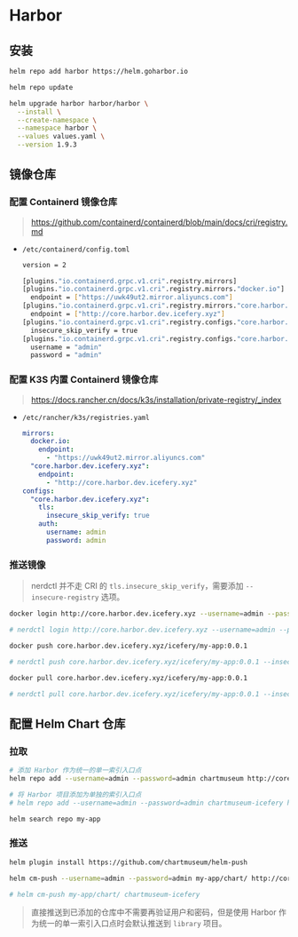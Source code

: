 # Harbor

## 安装

```bash
helm repo add harbor https://helm.goharbor.io

helm repo update

helm upgrade harbor harbor/harbor \
  --install \
  --create-namespace \
  --namespace harbor \
  --values values.yaml \
  --version 1.9.3
```

## 镜像仓库

### 配置 Containerd 镜像仓库

> https://github.com/containerd/containerd/blob/main/docs/cri/registry.md

- `/etc/containerd/config.toml`

  ```bash
  version = 2

  [plugins."io.containerd.grpc.v1.cri".registry.mirrors]
  [plugins."io.containerd.grpc.v1.cri".registry.mirrors."docker.io"]
    endpoint = ["https://uwk49ut2.mirror.aliyuncs.com"]
  [plugins."io.containerd.grpc.v1.cri".registry.mirrors."core.harbor.dev.icefery.xyz"]
    endpoint = ["http://core.harbor.dev.icefery.xyz"]
  [plugins."io.containerd.grpc.v1.cri".registry.configs."core.harbor.dev.icefery.xyz".tls]
    insecure_skip_verify = true
  [plugins."io.containerd.grpc.v1.cri".registry.configs."core.harbor.dev.icefery.xyz".auth]
    username = "admin"
    password = "admin"
  ```

### 配置 K3S 内置 Containerd 镜像仓库

> https://docs.rancher.cn/docs/k3s/installation/private-registry/_index

- `/etc/rancher/k3s/registries.yaml`
  ```yaml
  mirrors:
    docker.io:
      endpoint:
        - "https://uwk49ut2.mirror.aliyuncs.com"
    "core.harbor.dev.icefery.xyz":
      endpoint:
        - "http://core.harbor.dev.icefery.xyz"
  configs:
    "core.harbor.dev.icefery.xyz":
      tls:
        insecure_skip_verify: true
      auth:
        username: admin
        password: admin
  ```

### 推送镜像

> nerdctl 并不走 CRI 的 `tls.insecure_skip_verify`，需要添加 `--insecure-registry` 选项。

```bash
docker login http://core.harbor.dev.icefery.xyz --username=admin --password=admin

# nerdctl login http://core.harbor.dev.icefery.xyz --username=admin --password=admin --insecure-registry
```

```bash
docker push core.harbor.dev.icefery.xyz/icefery/my-app:0.0.1

# nerdctl push core.harbor.dev.icefery.xyz/icefery/my-app:0.0.1 --insecure-registry
```

```bash
docker pull core.harbor.dev.icefery.xyz/icefery/my-app:0.0.1

# nerdctl pull core.harbor.dev.icefery.xyz/icefery/my-app:0.0.1 --insecure-registry
```

## 配置 Helm Chart 仓库

### 拉取

```bash
# 添加 Harbor 作为统一的单一索引入口点
helm repo add --username=admin --password=admin chartmuseum http://core.harbor.dev.icefery.xyz/chartrepo

# 将 Harbor 项目添加为单独的索引入口点
# helm repo add --username=admin --password=admin chartmuseum-icefery http://core.harbor.dev.icefery.xyz/chartrepo/icefery
```

```bash
helm search repo my-app
```

### 推送

```bash
helm plugin install https://github.com/chartmuseum/helm-push
```

```bash
helm cm-push --username=admin --password=admin my-app/chart/ http://core.harbor.dev.icefery.xyz/chartrepo/icefery

# helm cm-push my-app/chart/ chartmuseum-icefery
```

> 直接推送到已添加的仓库中不需要再验证用户和密码，但是使用 Harbor 作为统一的单一索引入口点时会默认推送到 `library` 项目。
